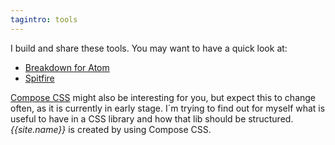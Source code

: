 ```yaml
---
tagintro: tools
---
```

I build and share these tools. You may want to have a quick look at:

- [Breakdown for Atom](/tools/breakdown/)
- [Spitfire](/tools/spitfire/)

[Compose CSS](/tools/compose/) might also be interesting for you, but expect this to change often, as it is currently in early stage. I´m trying to find out for myself what is useful to have in a CSS library and how that lib should be structured. *{{site.name}}* is created by using Compose CSS.